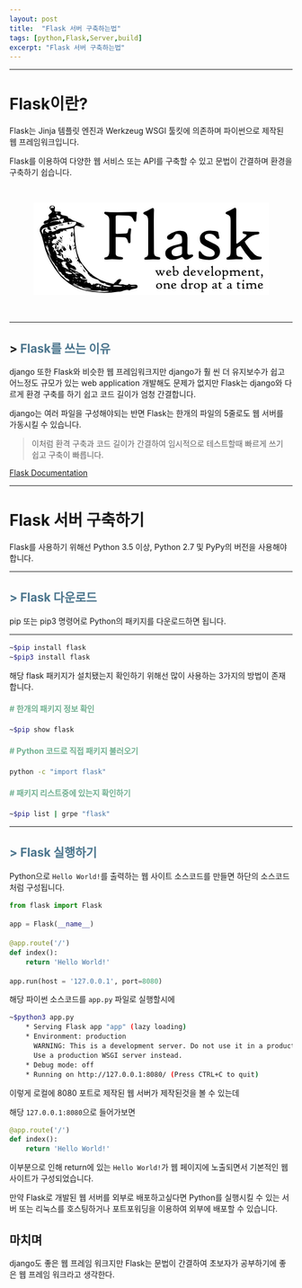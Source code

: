 ```yaml
---
layout: post
title:  "Flask 서버 구축하는법"
tags: [python,Flask,Server,build]
excerpt: "Flask 서버 구축하는법"
---
```


* * *

# Flask이란?

Flask는 Jinja 템플릿 엔진과 Werkzeug WSGI 툴킷에 의존하며 파이썬으로 제작된 웹 프레임워크입니다.

Flask를 이용하여 다양한 웹 서비스 또는 API를 구축할 수 있고 문법이 간결하며 환경을 구축하기 쉽습니다.

<br>

<p align=center>
    <img rel="Flask logo" src="/post-images/Flask/flask-logo.png">
</p>
<br>

* * *

## > <span style="color:#4B758D;">Flask를 쓰는 이유</span>

django 또한 Flask와 비슷한 웹 프레임워크지만 django가 훨 씬 더 유지보수가 쉽고 어느정도 규모가 있는 web application 개발해도 문제가 없지만 Flask는 django와 다르게 환경 구축를 하기 쉽고 코드 길이가 엄청 간결합니다.

django는 여러 파일을 구성해야되는 반면 Flask는 한개의 파일의 5줄로도 웹 서버를 가동시킬 수 있습니다.

> 이처럼 환격 구축과 코드 길이가 간결하여 임시적으로 테스트할때 빠르게 쓰기 쉽고 구축이 빠릅니다.

[Flask Documentation](https://flask.palletsprojects.com/en/1.1.x/)

* * *

# Flask 서버 구축하기

Flask를 사용하기 위해선 Python 3.5 이상, Python 2.7 및 PyPy의 버전을 사용해야 합니다.

* * *

## <span style="color:#4B758D;">> Flask 다운로드</span>

pip 또는 pip3 명령어로 Python의 패키지를 다운로드하면 됩니다.

* * *

```bash
~$pip install flask
~$pip3 install flask
```

해당 flask 패키지가 설치됐는지 확인하기 위해선 많이 사용하는 3가지의 방법이 존재합니다.

#### <span style="color:#71B091;"># 한개의 패키지 정보 확인</span>

```bash
~$pip show flask
```

#### <span style="color:#71B091;"># Python 코드로 직접 패키지 불러오기</span>

```bash
python -c "import flask"
```

#### <span style="color:#71B091;"># 패키지 리스트중에 있는지 확인하기</span>

```bash
~$pip list | grpe "flask"
```

* * *

## <span style="color:#4B758D;">> Flask 실행하기</span>

Python으로 ``Hello World!``를 출력하는 웹 사이트 소스코드를 만들면 하단의 소스코드처럼 구성됩니다.

```python
from flask import Flask

app = Flask(__name__)

@app.route('/')
def index():
    return 'Hello World!'

app.run(host = '127.0.0.1', port=8080)
```

해당 파이썬 소스코드를 ``app.py`` 파일로 실행할시에

```bash
~$python3 app.py
    * Serving Flask app "app" (lazy loading)
    * Environment: production
      WARNING: This is a development server. Do not use it in a production deployment.
      Use a production WSGI server instead.
    * Debug mode: off
    * Running on http://127.0.0.1:8080/ (Press CTRL+C to quit)
```

이렇게 로컬에 8080 포트로 제작된 웹 서버가 제작된것을 볼 수 있는데

해당 ``127.0.0.1:8080``으로 들어가보면 

```python
@app.route('/')
def index():
    return 'Hello World!'
```

이부분으로 인해 return에 있는 ``Hello World!``가 웹 페이지에 노출되면서 기본적인 웹 사이트가 구성되었습니다.

만약 Flask로 개발된 웹 서버를 외부로 배포하고싶다면 Python를 실행시킬 수 있는 서버 또는 리눅스를 호스팅하거나 포트포워딩을 이용하여 외부에 배포할 수 있습니다.

## 마치며

django도 좋은 웹 프레임 워크지만 Flask는 문법이 간결하여 초보자가 공부하기에 좋은 웹 프레임 워크라고 생각한다.